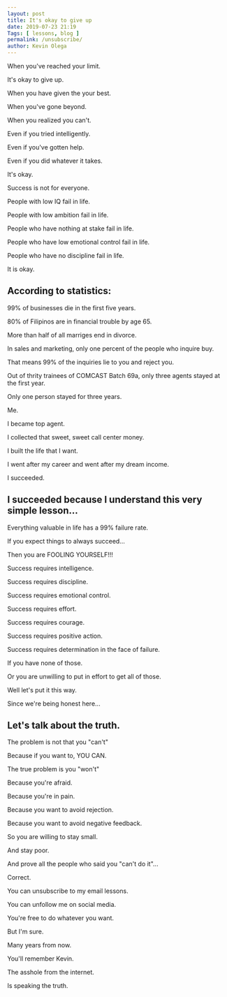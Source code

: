 ```yaml
--- 
layout: post 
title: It's okay to give up
date: 2019-07-23 21:19
Tags: [ lessons, blog ]
permalink: /unsubscribe/ 
author: Kevin Olega 
--- 
```

When you've reached your limit.

It's okay to give up.

When you have given the your best.

When you've gone beyond.

When you realized you can't.

Even if you tried intelligently.

Even if you've gotten help.

Even if you did whatever it takes.

It's okay.

Success is not for everyone.

People with low IQ fail in life.

People with low ambition fail in life.

People who have nothing at stake fail in life.

People who have low emotional control fail in life.

People who have no discipline fail in life.

It is okay.

## According to statistics:

99% of businesses die in the first five years.

80% of Filipinos are in financial trouble by age 65.

More than half of all marriges end in divorce.

In sales and marketing, only one percent of the people who inquire buy.

That means 99% of the inquiries lie to you and reject you.

Out of thrity trainees of COMCAST Batch 69a, only three agents stayed at the first year.

Only one person stayed for three years.

Me.

I became top agent.

I collected that sweet, sweet call center money.

I built the life that I want.

I went after my career and went after my dream income.

I succeeded.

## I succeeded because I understand this very simple lesson...

Everything valuable in life has a 99% failure rate.

If you expect things to always succeed...

Then you are FOOLING YOURSELF!!!

Success requires intelligence.

Success requires discipline.

Success requires emotional control.

Success requires effort.

Success requires courage.

Success requires positive action.

Success requires determination in the face of failure.

If you have none of those.

Or you are unwilling to put in effort to get all of those.

Well let's put it this way.

Since we're being honest here...

## Let's talk about the truth.

The problem is not that you "can't"

Because if you want to, YOU CAN.

The true problem is you "won't"

Because you're afraid.

Because you're in pain.

Because you want to avoid rejection.

Because you want to avoid negative feedback.

So you are willing to stay small.

And stay poor.

And prove all the people who said you "can't do it"...

Correct.

You can unsubscribe to my email lessons.

You can unfollow me on social media.

You're free to do whatever you want.

But I'm sure.

Many years from now.

You'll remember Kevin.

The asshole from the internet.

Is speaking the truth.
